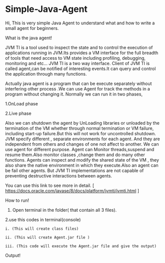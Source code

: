 # Simple-Java-Agent
Hi,
This is very simple Java Agent  to understand what and how to write a small agent for beginners.

What is the java agent!

JVM TI is a tool used to inspect the state and to control the execution of applications running in JVM.Its provides a VM interface for the full breadth of tools that need access to VM state including profiling, debugging, monitoring  and etc…
JVM TI is a two way interface. Client of JVM TI is called agent,can be notified of interesting events.It can query and control the application through many functions.

Actually java agent is a program that can be execute separately without interfering other process .We can use Agent for track the methods in a program without changing it. 
Normally we can run it in two phases, 

1.OnLoad phase 
	
2.Live phase
	
Also we can shutdown the agent by UnLoading libraries or unloaded by the termination of the VM whether through normal termination or VM failure, including start-up failure.But this will not work for uncontrolled shutdown.
JVM specify different , separate environments for each agent. And they are independent from others and changes of one not affect to another. 
We can use agent for different purpose. Agent can  Monitor threads,suspend and resume them.Also monitor classes ,change them and do many other functions.
Agents can inspect and modify the shared state of the VM , they also share the native environment in which they execute.Also an agent can be fail other agents. But  JVM TI implementations are not capable of preventing destructive interactions between agents. 

You can use this link to see more in detail. [ https://docs.oracle.com/javase/8/docs/platform/jvmti/jvmti.html ]

How to run!


1. Open terminal in the folder( that contain all 3 files).

2.use this codes in terminal(console)

	i. (This will create class files)
  
	ii. (This will create Agent.jar file )
  
	iii. (This code will execute the Agent.jar file and give the output)
  
Output!



